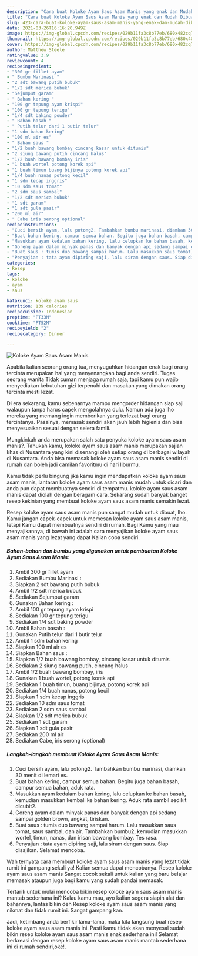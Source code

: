 ```yaml
---
description: "Cara buat Koloke Ayam Saus Asam Manis yang enak dan Mudah Dibuat"
title: "Cara buat Koloke Ayam Saus Asam Manis yang enak dan Mudah Dibuat"
slug: 423-cara-buat-koloke-ayam-saus-asam-manis-yang-enak-dan-mudah-dibuat
date: 2021-03-26T16:16:20.949Z
image: https://img-global.cpcdn.com/recipes/029b11fa3c8b77eb/680x482cq70/koloke-ayam-saus-asam-manis-foto-resep-utama.jpg
thumbnail: https://img-global.cpcdn.com/recipes/029b11fa3c8b77eb/680x482cq70/koloke-ayam-saus-asam-manis-foto-resep-utama.jpg
cover: https://img-global.cpcdn.com/recipes/029b11fa3c8b77eb/680x482cq70/koloke-ayam-saus-asam-manis-foto-resep-utama.jpg
author: Matthew Steele
ratingvalue: 3.9
reviewcount: 4
recipeingredient:
- "300 gr fillet ayam"
- " Bumbu Marinasi "
- "2 sdt bawang putih bubuk"
- "1/2 sdt merica bubuk"
- "Sejumput garam"
- " Bahan kering "
- "100 gr tepung ayam krispi"
- "100 gr tepung terigu"
- "1/4 sdt baking powder"
- " Bahan basah "
- " Putih telur dari 1 butir telur"
- "1 sdm bahan kering"
- "100 ml air es"
- " Bahan saus "
- "1/2 buah bawang bombay cincang kasar untuk ditumis"
- "2 siung bawang putih cincang halus"
- "1/2 buah bawang bombay iris"
- "1 buah wortel potong korek api"
- "1 buah timun buang bijinya potong korek api"
- "1/4 buah nanas potong kecil"
- "1 sdm kecap inggris"
- "10 sdm saus tomat"
- "2 sdm saus sambal"
- "1/2 sdt merica bubuk"
- "1 sdt garam"
- "1 sdt gula pasir"
- "200 ml air"
- " Cabe iris serong optional"
recipeinstructions:
- "Cuci bersih ayam, lalu potong2. Tambahkan bumbu marinasi, diamkan 30 menit di lemari es."
- "Buat bahan kering, campur semua bahan. Begitu juga bahan basah, campur semua bahan, aduk rata."
- "Masukkan ayam kedalam bahan kering, lalu celupkan ke bahan basah, kemudian masukkan kembali ke bahan kering. Aduk rata sambil sedikit dicubit2."
- "Goreng ayam dalam minyak panas dan banyak dengan api sedang sampai golden brown, angkat, tiriskan."
- "Buat saus : tumis duo bawang sampai harum. Lalu masukkan saus tomat, saus sambal, dan air. Tambahkan bumbu2, kemudian masukkan wortel, timun, nanas, dan irisan bawang bombay. Tes rasa."
- "Penyajian : tata ayam dipiring saji, lalu siram dengan saus. Siap disajikan. Selamat mencoba."
categories:
- Resep
tags:
- koloke
- ayam
- saus

katakunci: koloke ayam saus 
nutrition: 139 calories
recipecuisine: Indonesian
preptime: "PT33M"
cooktime: "PT52M"
recipeyield: "2"
recipecategory: Dinner

---
```



![Koloke Ayam Saus Asam Manis](https://img-global.cpcdn.com/recipes/029b11fa3c8b77eb/680x482cq70/koloke-ayam-saus-asam-manis-foto-resep-utama.jpg)

Apabila kalian seorang orang tua, menyuguhkan hidangan enak bagi orang tercinta merupakan hal yang menyenangkan bagi anda sendiri. Tugas seorang  wanita Tidak cuman menjaga rumah saja, tapi kamu pun wajib menyediakan kebutuhan gizi terpenuhi dan masakan yang dimakan orang tercinta mesti lezat.

Di era  sekarang, kamu sebenarnya mampu mengorder hidangan siap saji walaupun tanpa harus capek mengolahnya dulu. Namun ada juga lho mereka yang memang ingin memberikan yang terlezat bagi orang tercintanya. Pasalnya, memasak sendiri akan jauh lebih higienis dan bisa menyesuaikan sesuai dengan selera famili. 



Mungkinkah anda merupakan salah satu penyuka koloke ayam saus asam manis?. Tahukah kamu, koloke ayam saus asam manis merupakan sajian khas di Nusantara yang kini disenangi oleh setiap orang di berbagai wilayah di Nusantara. Anda bisa memasak koloke ayam saus asam manis sendiri di rumah dan boleh jadi camilan favoritmu di hari liburmu.

Kamu tidak perlu bingung jika kamu ingin mendapatkan koloke ayam saus asam manis, lantaran koloke ayam saus asam manis mudah untuk dicari dan anda pun dapat membuatnya sendiri di tempatmu. koloke ayam saus asam manis dapat diolah dengan beragam cara. Sekarang sudah banyak banget resep kekinian yang membuat koloke ayam saus asam manis semakin lezat.

Resep koloke ayam saus asam manis pun sangat mudah untuk dibuat, lho. Kamu jangan capek-capek untuk memesan koloke ayam saus asam manis, tetapi Kamu dapat membuatnya sendiri di rumah. Bagi Kamu yang mau menyajikannya, di bawah ini adalah cara menyajikan koloke ayam saus asam manis yang lezat yang dapat Kalian coba sendiri.

<!--inarticleads1-->

##### Bahan-bahan dan bumbu yang digunakan untuk pembuatan Koloke Ayam Saus Asam Manis:

1. Ambil 300 gr fillet ayam
1. Sediakan  Bumbu Marinasi :
1. Siapkan 2 sdt bawang putih bubuk
1. Ambil 1/2 sdt merica bubuk
1. Sediakan Sejumput garam
1. Gunakan  Bahan kering :
1. Ambil 100 gr tepung ayam krispi
1. Sediakan 100 gr tepung terigu
1. Sediakan 1/4 sdt baking powder
1. Ambil  Bahan basah :
1. Gunakan  Putih telur dari 1 butir telur
1. Ambil 1 sdm bahan kering
1. Siapkan 100 ml air es
1. Siapkan  Bahan saus :
1. Siapkan 1/2 buah bawang bombay, cincang kasar untuk ditumis
1. Sediakan 2 siung bawang putih, cincang halus
1. Ambil 1/2 buah bawang bombay, iris
1. Gunakan 1 buah wortel, potong korek api
1. Sediakan 1 buah timun, buang bijinya, potong korek api
1. Sediakan 1/4 buah nanas, potong kecil
1. Siapkan 1 sdm kecap inggris
1. Sediakan 10 sdm saus tomat
1. Sediakan 2 sdm saus sambal
1. Siapkan 1/2 sdt merica bubuk
1. Sediakan 1 sdt garam
1. Siapkan 1 sdt gula pasir
1. Sediakan 200 ml air
1. Sediakan  Cabe, iris serong (optional)




<!--inarticleads2-->

##### Langkah-langkah membuat Koloke Ayam Saus Asam Manis:

1. Cuci bersih ayam, lalu potong2. Tambahkan bumbu marinasi, diamkan 30 menit di lemari es.
1. Buat bahan kering, campur semua bahan. Begitu juga bahan basah, campur semua bahan, aduk rata.
1. Masukkan ayam kedalam bahan kering, lalu celupkan ke bahan basah, kemudian masukkan kembali ke bahan kering. Aduk rata sambil sedikit dicubit2.
1. Goreng ayam dalam minyak panas dan banyak dengan api sedang sampai golden brown, angkat, tiriskan.
1. Buat saus : tumis duo bawang sampai harum. Lalu masukkan saus tomat, saus sambal, dan air. Tambahkan bumbu2, kemudian masukkan wortel, timun, nanas, dan irisan bawang bombay. Tes rasa.
1. Penyajian : tata ayam dipiring saji, lalu siram dengan saus. Siap disajikan. Selamat mencoba.




Wah ternyata cara membuat koloke ayam saus asam manis yang lezat tidak rumit ini gampang sekali ya! Kalian semua dapat mencobanya. Resep koloke ayam saus asam manis Sangat cocok sekali untuk kalian yang baru belajar memasak ataupun juga bagi kamu yang sudah pandai memasak.

Tertarik untuk mulai mencoba bikin resep koloke ayam saus asam manis mantab sederhana ini? Kalau kamu mau, ayo kalian segera siapin alat dan bahannya, lantas bikin deh Resep koloke ayam saus asam manis yang nikmat dan tidak rumit ini. Sangat gampang kan. 

Jadi, ketimbang anda berfikir lama-lama, maka kita langsung buat resep koloke ayam saus asam manis ini. Pasti kamu tiidak akan menyesal sudah bikin resep koloke ayam saus asam manis enak sederhana ini! Selamat berkreasi dengan resep koloke ayam saus asam manis mantab sederhana ini di rumah sendiri,oke!.

